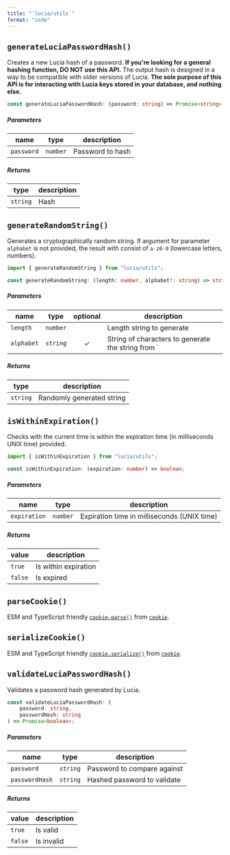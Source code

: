 ```yaml
---
title: "`lucia/utils`"
format: "code"
---
```


## `generateLuciaPasswordHash()`

Creates a new Lucia hash of a password. **If you're looking for a general hashing function, DO NOT use this API.** The output hash is designed in a way to be compatible with older versions of Lucia. **The sole purpose of this API is for interacting with Lucia keys stored in your database, and nothing else.**

```ts
const generateLuciaPasswordHash: (password: string) => Promise<string>;
```

##### Parameters

| name       | type     | description      |
| ---------- | -------- | ---------------- |
| `password` | `number` | Password to hash |

##### Returns

| type     | description |
| -------- | ----------- |
| `string` | Hash        |

## `generateRandomString()`

Generates a cryptographically random string. If argument for parameter `alphabet` is not provided, the result with consist of `a-z0-9` (lowercase letters, numbers).

```ts
import { generateRandomString } from "lucia/utils";
```

```ts
const generateRandomString: (length: number, alphabet?: string) => string;
```

##### Parameters

| name       | type     | optional | description                                        |
| ---------- | -------- | :------: | -------------------------------------------------- |
| `length`   | `number` |          | Length string to generate                          |
| `alphabet` | `string` |    ✓     | String of characters to generate the string from ` |

##### Returns

| type     | description               |
| -------- | ------------------------- |
| `string` | Randomly generated string |

## `isWithinExpiration()`

Checks with the current time is within the expiration time (in milliseconds UNIX time) provided.

```ts
import { isWithinExpiration } from "lucia/utils";
```

```ts
const isWithinExpiration: (expiration: number) => boolean;
```

##### Parameters

| name         | type     | description                                 |
| ------------ | -------- | ------------------------------------------- |
| `expiration` | `number` | Expiration time in milliseconds (UNIX time) |

##### Returns

| value   | description          |
| ------- | -------------------- |
| `true`  | Is within expiration |
| `false` | Is expired           |

## `parseCookie()`

ESM and TypeScript friendly [`cookie.parse()`](https://github.com/jshttp/cookie#cookieparsestr-options) from [`cookie`](https://github.com/jshttp/cookie).

## `serializeCookie()`

ESM and TypeScript friendly [`cookie.serialize()`](https://github.com/jshttp/cookie#cookieserializename-value-options) from [`cookie`](https://github.com/jshttp/cookie).

## `validateLuciaPasswordHash()`

Validates a password hash generated by Lucia.

```ts
const validateLuciaPasswordHash: (
	password: string,
	passwordHash: string
) => Promise<boolean>;
```

##### Parameters

| name           | type     | description                 |
| -------------- | -------- | --------------------------- |
| `password`     | `string` | Password to compare against |
| `passwordHash` | `string` | Hashed password to validate |

##### Returns

| value   | description |
| ------- | ----------- |
| `true`  | Is valid    |
| `false` | Is invalid  |
